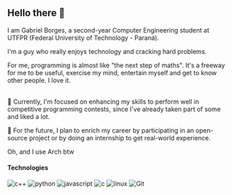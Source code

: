## Hello there 👋

I am Gabriel Borges, a second-year Computer Engineering student at UTFPR (Federal University of Technology - Paraná).<br>

I'm a guy who really enjoys technology and cracking hard problems.<br>

For me, programming is almost like "the next step of maths". It's a freeway for me to be useful, exercise my mind, entertain myself and get to know other people. I love it.
<br><br>


🌱 Currently, I'm focused on enhancing my skills to perform well in competitive programming contests, since I've already taken part of some and liked a lot.<br>

🔭 For the future, I plan to enrich my career by participating in an open-source project or by doing an internship to get real-world experience.<br>

Oh, and I use Arch btw

#### Technologies
![c++](https://img.shields.io/badge/C++-0394fc?style=for-the-badge&logo=c%2B%2B&logoColor=white)
![python](https://img.shields.io/badge/Python-1430ba?style=for-the-badge&logo=python&logoColor=white)
![javascript](https://img.shields.io/badge/JavaScript-fcf003?style=for-the-badge&logo=javascript&logoColor=black)
![c](https://img.shields.io/badge/C-74ddfc?style=for-the-badge&logo=c&logoColor=black)
![linux](https://img.shields.io/badge/Linux-FCC624?style=for-the-badge&logo=linux&logoColor=black)
![Git](https://img.shields.io/badge/git-%23F05033.svg?style=for-the-badge&logo=git&logoColor=white)

<!--
![<Badge Name>](https://img.shields.io/badge/<Badge Text>-<Background Color>?style=for-the-badge&logo=<Icon Name>&logoColor=<Logo Color>)
**gab-borges/gab-borges** is a ✨ _special_ ✨ repository because its `README.md` (this file) appears on your GitHub profile.

Here are some ideas to get you started:

- 🔭 I’m currently working on ...
- 🌱 I’m currently learning ...
- 👯 I’m looking to collaborate on ...
- 🤔 I’m looking for help with ...
- 💬 Ask me about ...
- 📫 How to reach me: ...
- 😄 Pronouns: ...
- ⚡ Fun fact: ...
-->
